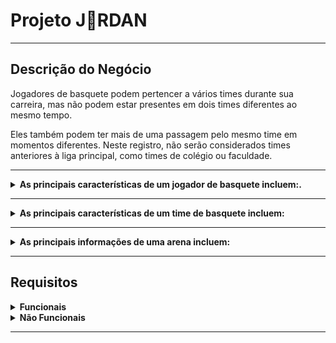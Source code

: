 # Projeto J🏀RDAN

---

## Descrição do Negócio

Jogadores de basquete podem pertencer a vários times durante sua carreira, mas não podem estar presentes em dois times diferentes ao mesmo tempo.

Eles também podem ter mais de uma passagem pelo mesmo time em momentos diferentes. Neste registro, não serão considerados times anteriores à liga principal, como times de colégio ou faculdade.

---

<details>
  <summary><strong>As principais características de um jogador de basquete incluem:.</strong></summary>

- Nome
- Idade (data de nascimento)
- Peso (em kg)
- Altura (em metros)
- Origem (local)
- Posição
- Mão predominante (esquerda ou direita)
</details>

---

<details>
<summary><strong>As principais características de um time de basquete incluem:</strong></summary>
As principais informações de um time incluem:

- Nome
- Conferência
- Logo
- Mascote
- Origem (local)
- Tempo de existência
- Arena
</details>

---

<details>
<summary><strong>As principais informações de uma arena incluem:</strong></summary>

- Nome
- Capacidade
- Local

É importante lembrar que um jogador pode jogar em mais de uma posição e um time pode dividir uma arena com outro time.

</details>

---

## Requisitos

<details>
<summary><strong>Funcionais</strong></summary>

1. [ ] Manter cadastro de jogadores
2. [ ] Manter cadastro de times
3. [ ] Manter cadastro de arenas
4. [ ] Permitir transferência de jogadores entre times
5. [ ] Permitir aposentar um jogador
6. [ ] Permitir trocar arena de um time
7. [ ] Listar jogadores sem time (free agent)
8. [ ] Manter cadastro de usuários
9. [ ] Listar jogadores de apenas um time
10. [ ] Listar times por conferência
</details>
<details>
<summary><strong>Não Funcionais</strong></summary>

11. [ ] Desenvolvimento em Web
12. [ ] Utilizar Javascript
13. [ ] Utilizar banco de dados MySQL 8.0
14. [ ] Autenticação de usuários
15. [ ] Possuir validação de campos
16. [ ] Utilizar Node na versão 16
17. [ ] Todos endpoints devem usar o padrão camelCase
</details>

---
